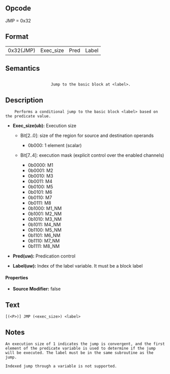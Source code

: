 <!---======================= begin_copyright_notice ============================

Copyright (C) 2020-2022 Intel Corporation

SPDX-License-Identifier: MIT

============================= end_copyright_notice ==========================-->

## Opcode

  JMP = 0x32

## Format

| | | | |
| --- | --- | --- | --- |
| 0x32(JMP) | Exec_size | Pred | Label |


## Semantics


```

                    Jump to the basic block at <label>.
```

## Description





```
    Performs a conditional jump to the basic block <label> based on the predicate value.
```


- **Exec_size(ub):** Execution size

  - Bit[2..0]: size of the region for source and destination operands

    - 0b000:  1 element (scalar)
  - Bit[7..4]: execution mask (explicit control over the enabled channels)

    - 0b0000:  M1
    - 0b0001:  M2
    - 0b0010:  M3
    - 0b0011:  M4
    - 0b0100:  M5
    - 0b0101:  M6
    - 0b0110:  M7
    - 0b0111:  M8
    - 0b1000:  M1_NM
    - 0b1001:  M2_NM
    - 0b1010:  M3_NM
    - 0b1011:  M4_NM
    - 0b1100:  M5_NM
    - 0b1101:  M6_NM
    - 0b1110:  M7_NM
    - 0b1111:  M8_NM

- **Pred(uw):** Predication control


- **Label(uw):** Index of the label variable. It must be a block label


#### Properties
- **Source Modifier:** false




## Text
```
[(<P>)] JMP (<exec_size>) <label>
```

## Notes





    An execution size of 1 indicates the jump is convergent, and the first element of the predicate variable is used to determine if the jump will be executed. The label must be in the same subroutine as the jump.

    Indexed jump through a variable is not supported.

